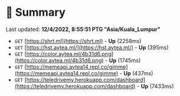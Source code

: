 # 📖 Summary
Last updated: **12/4/2022, 8:55:51 PTG "Asia/Kuala_Lumpur"**

- `GET` [https://shrt.ml](https://shrt.ml) - **Up** (2258ms)
- `GET` [https://hst.aytea.ml/](https://hst.aytea.ml/) - **Up** (395ms)
- `GET` [https://color.aytea.ml/4b31d6.png](https://color.aytea.ml/4b31d6.png) - **Up** (1745ms)
- `GET` [https://memeapi.aytea14.repl.co/gimme](https://memeapi.aytea14.repl.co/gimme) - **Up** (437ms)
- `GET` [https://teledrivemy.herokuapp.com/dashboard](https://teledrivemy.herokuapp.com/dashboard) - **Up** (7433ms)
